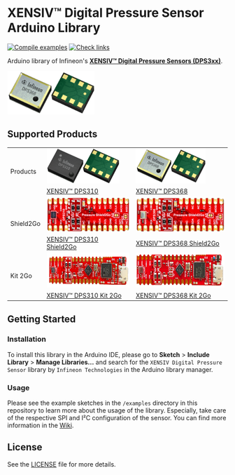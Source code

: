 # XENSIV™ Digital Pressure Sensor Arduino Library

[![Compile examples](https://github.com/Infineon/arduino-xensiv-dps3xx/actions/workflows/compile_examples.yml/badge.svg)](https://github.com/Infineon/arduino-xensiv-dps3xx/actions/workflows/compile_examples.yml)
[![Check links](https://github.com/Infineon/arduino-xensiv-dps3xx/actions/workflows/check_links.yml/badge.svg)](https://github.com/Infineon/arduino-xensiv-dps3xx/actions/workflows/check_links.yml)

Arduino library of Infineon's [**XENSIV™ Digital Pressure Sensors (DPS3xx)**](https://www.infineon.com/cms/en/product/sensor/pressure-sensors/pressure-sensors-for-iot/).

<img src="/docs/img/dps368.png" width=200>

## Supported Products

<table>
    <tr>
        <td rowspan=2>Products</td>
        <td><img src="docs/img/dps310.png" height="80"></td>
        <td><img src="docs/img/dps368.png" height="80"></td>
    </tr>
    <tr>
        <td style="test-align : center"><a href="https://www.infineon.com/cms/de/product/sensor/pressure-sensors/pressure-sensors-for-iot/dps310/">XENSIV™ DPS310</a></td>
        <td style="test-align : center"><a href="https://www.infineon.com/cms/de/product/sensor/pressure-sensors/pressure-sensors-for-iot/dps368/">XENSIV™ DPS368</a></td>
    </tr>
    <tr>
        <td rowspan=2>Shield2Go</td>
        <td><img src="docs/img/dps310-shield2go.png" height="80"></td>
        <td><img src="docs/img/dps368-shield2go.png" height="80"></td>
    </tr>
    <tr>
        <td style="test-align : center"><a href="https://www.infineon.com/cms/en/product/evaluation-boards/s2go-pressure-dps310/">XENSIV™ DPS310 Shield2Go</a></td>
        <td style="test-align : center"><a href="https://www.infineon.com/cms/en/product/evaluation-boards/s2go-pressure-dps368/">XENSIV™ DPS368 Shield2Go</a></td>
    </tr>
    <tr>
       <td rowspan=2>Kit 2Go</td>
        <td><img src="docs/img/dps310-kit2go.png" height="80"></td>
        <td><img src="docs/img/dps368-kit2go.png" height="80"></td>
    </tr>
    <tr>
        <td style="test-align : center"><a href="https://www.infineon.com/cms/en/product/evaluation-boards/kit_dps310_2go/">XENSIV™ DPS310 Kit 2Go</a></td>
        <td style="test-align : center"><a href="https://www.infineon.com/cms/en/product/evaluation-boards/kit_dps368_2go/">XENSIV™ DPS368 Kit 2Go</a></td>
    </tr>
</table>

## Getting Started

### Installation
To install this library in the Arduino IDE, please go to **Sketch** > **Include Library** > **Manage Libraries...** and search for the `XENSIV Digital Pressure Sensor` library by `Infineon Technologies` in the Arduino library manager.

### Usage
Please see the example sketches in the `/examples` directory in this repository to learn more about the usage of the library. Especially, take care of the respective SPI and I²C configuration of the sensor. You can find more information in the [Wiki](https://github.com/Infineon/arduino-xensiv-dps3xx/wiki).

## License
See the [LICENSE](LICENSE.md) file for more details.
